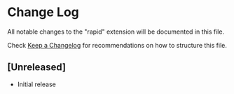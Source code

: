 # Change Log

All notable changes to the "rapid" extension will be documented in this file.

Check [Keep a Changelog](http://keepachangelog.com/) for recommendations on how to structure this file.

## [Unreleased]

- Initial release